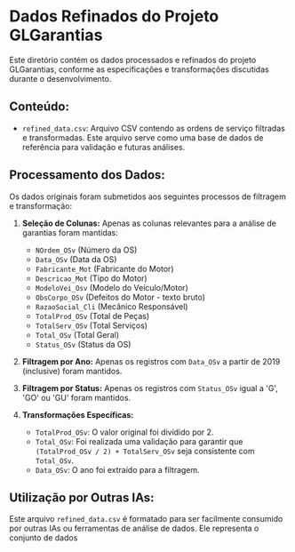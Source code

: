 # Dados Refinados do Projeto GLGarantias

Este diretório contém os dados processados e refinados do projeto GLGarantias, conforme as especificações e transformações discutidas durante o desenvolvimento.

## Conteúdo:

- `refined_data.csv`: Arquivo CSV contendo as ordens de serviço filtradas e transformadas. Este arquivo serve como uma base de dados de referência para validação e futuras análises.

## Processamento dos Dados:

Os dados originais foram submetidos aos seguintes processos de filtragem e transformação:

1.  **Seleção de Colunas:** Apenas as colunas relevantes para a análise de garantias foram mantidas:
    - `NOrdem_OSv` (Número da OS)
    - `Data_OSv` (Data da OS)
    - `Fabricante_Mot` (Fabricante do Motor)
    - `Descricao_Mot` (Tipo do Motor)
    - `ModeloVei_Osv` (Modelo do Veículo/Motor)
    - `ObsCorpo_OSv` (Defeitos do Motor - texto bruto)
    - `RazaoSocial_Cli` (Mecânico Responsável)
    - `TotalProd_OSv` (Total de Peças)
    - `TotalServ_OSv` (Total Serviços)
    - `Total_OSv` (Total Geral)
    - `Status_OSv` (Status da OS)

2.  **Filtragem por Ano:** Apenas os registros com `Data_OSv` a partir de 2019 (inclusive) foram mantidos.

3.  **Filtragem por Status:** Apenas os registros com `Status_OSv` igual a 'G', 'GO' ou 'GU' foram mantidos.

4.  **Transformações Específicas:**
    - `TotalProd_OSv`: O valor original foi dividido por 2.
    - `Total_OSv`: Foi realizada uma validação para garantir que `(TotalProd_OSv / 2) + TotalServ_OSv` seja consistente com `Total_OSv`.
    - `Data_OSv`: O ano foi extraído para a filtragem.

## Utilização por Outras IAs:

Este arquivo `refined_data.csv` é formatado para ser facilmente consumido por outras IAs ou ferramentas de análise de dados. Ele representa o conjunto de dados 

